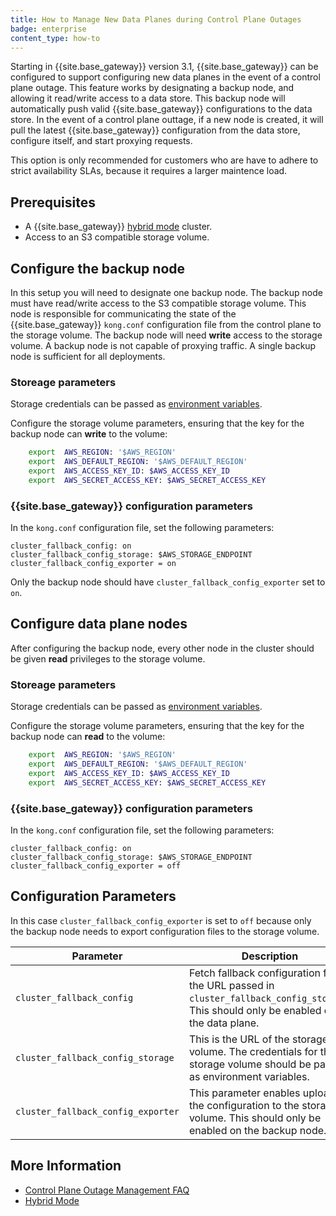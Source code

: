 ```yaml
---
title: How to Manage New Data Planes during Control Plane Outages
badge: enterprise
content_type: how-to
---
```


Starting in {{site.base_gateway}} version 3.1, {{site.base_gateway}} can be configured to support configuring new data planes in the event of a control plane outage. This feature works by designating a backup node, and allowing it read/write access to a data store. This backup node will automatically push valid {{site.base_gateway}} configurations to the data store. In the event of a control plane outtage, if a new node is created, it will pull the latest {{site.base_gateway}} configuration from the data store, configure itself, and start proxying requests. 

This option is only recommended for customers who are have to adhere to strict availability SLAs, because it requires a larger maintence load. 


## Prerequisites

* A {{site.base_gateway}} [hybrid mode](https://docs.konghq.com/gateway/latest/production/deployment-topologies/hybrid-mode/) cluster.
* Access to an S3 compatible storage volume. 

## Configure the backup node

In this setup you will need to designate one backup node. The backup node must have read/write access to the S3 compatible storage volume. This node is responsible for communicating the state of the {{site.base_gateway}} `kong.conf` configuration file from the control plane to the storage volume. The backup node will need **write** access to the storage volume. A backup node is not capable of proxying traffic. A single backup node is sufficient for all deployments.

### Storeage parameters

Storage credentials can be passed as [environment variables](src/gateway/latest/production/environment-variables). 

Configure the storage volume parameters, ensuring that the key for the backup node can **write** to the volume: 

```bash
    export  AWS_REGION: '$AWS_REGION'
    export  AWS_DEFAULT_REGION: '$AWS_DEFAULT_REGION'
    export  AWS_ACCESS_KEY_ID: $AWS_ACCESS_KEY_ID
    export  AWS_SECRET_ACCESS_KEY: $AWS_SECRET_ACCESS_KEY
```

### {{site.base_gateway}} configuration parameters

In the `kong.conf` configuration file, set the following parameters:

```
cluster_fallback_config: on
cluster_fallback_config_storage: $AWS_STORAGE_ENDPOINT
cluster_fallback_config_exporter = on
```
Only the backup node should have `cluster_fallback_config_exporter` set to `on`. 


## Configure data plane nodes

After configuring the backup node, every other node in the cluster should be given **read** privileges to the storage volume. 


### Storeage parameters

Storage credentials can be passed as [environment variables](src/gateway/latest/production/environment-variables). 

Configure the storage volume parameters, ensuring that the key for the backup node can **read** to the volume: 

```bash
    export  AWS_REGION: '$AWS_REGION'
    export  AWS_DEFAULT_REGION: '$AWS_DEFAULT_REGION'
    export  AWS_ACCESS_KEY_ID: $AWS_ACCESS_KEY_ID
    export  AWS_SECRET_ACCESS_KEY: $AWS_SECRET_ACCESS_KEY
```

### {{site.base_gateway}} configuration parameters

In the `kong.conf` configuration file, set the following parameters:

```
cluster_fallback_config: on
cluster_fallback_config_storage: $AWS_STORAGE_ENDPOINT
cluster_fallback_config_exporter = off
```

## Configuration Parameters
In this case `cluster_fallback_config_exporter` is set to `off` because only the backup node needs to export configuration files to the storage volume. 

| Parameter      | Description |
| ----------- | ----------- |
| `cluster_fallback_config`      | Fetch fallback configuration from the URL passed in `cluster_fallback_config_storage`. This should only be enabled on the data plane.    |
| `cluster_fallback_config_storage`   | This is the URL of the storage volume. The credentials for this storage volume should be passed as environment variables.       |
| `cluster_fallback_config_exporter` | This parameter enables uploading the configuration to the storage volume. This should only be enabled on the backup node.|


## More Information

* [Control Plane Outage Management FAQ](/gateway/latest/kong-enterprise/cp-outage-handling-faq)
* [Hybrid Mode](/gateway/latest/production/deployment-topologies/hybrid-mode/)